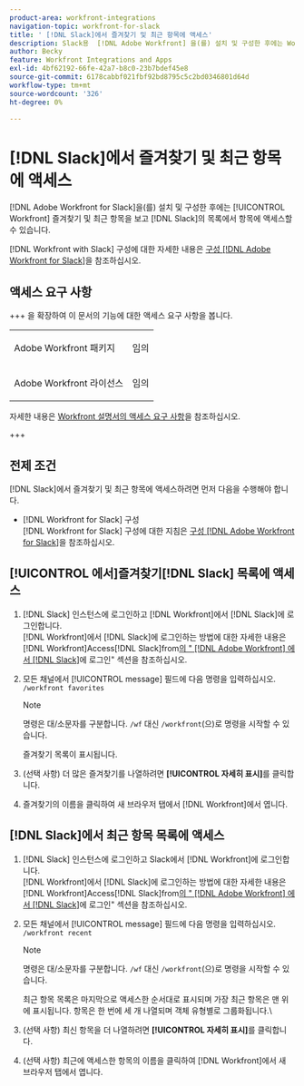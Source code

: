 ```yaml
---
product-area: workfront-integrations
navigation-topic: workfront-for-slack
title: ' [!DNL Slack]에서 즐겨찾기 및 최근 항목에 액세스'
description: Slack용  [!DNL Adobe Workfront] 을(를) 설치 및 구성한 후에는 Workfront 즐겨찾기 및 최근 항목을 보고 Slack의 목록에 있는 항목에 액세스할 수 있습니다.
author: Becky
feature: Workfront Integrations and Apps
exl-id: 4bf62192-66fe-42a7-b8c0-23b7bdef45e8
source-git-commit: 6178cabbf021fbf92bd8795c5c2bd0346801d64d
workflow-type: tm+mt
source-wordcount: '326'
ht-degree: 0%

---
```


# [!DNL Slack]에서 즐겨찾기 및 최근 항목에 액세스

[!DNL Adobe Workfront for Slack]을(를) 설치 및 구성한 후에는 [!UICONTROL Workfront] 즐겨찾기 및 최근 항목을 보고 [!DNL Slack]의 목록에서 항목에 액세스할 수 있습니다.

[!DNL Workfront with Slack] 구성에 대한 자세한 내용은 [구성 [!DNL Adobe Workfront for Slack]](../../workfront-integrations-and-apps/using-workfront-with-slack/configure-workfront-for-slack.md)을 참조하십시오.

## 액세스 요구 사항

+++ 을 확장하여 이 문서의 기능에 대한 액세스 요구 사항을 봅니다.

<table style="table-layout:auto"> 
 <col> 
 <col> 
 <tbody> 
  <tr> 
   <td role="rowheader">Adobe Workfront 패키지</td> 
   <td> <p>임의</p> </td> 
  </tr> 
  <tr> 
   <td role="rowheader">Adobe Workfront 라이선스</td> 
   <td> <p>임의</p>
  </tr> 
 </tbody> 
</table>

자세한 내용은 [Workfront 설명서의 액세스 요구 사항](/help/quicksilver/administration-and-setup/add-users/access-levels-and-object-permissions/access-level-requirements-in-documentation.md)을 참조하십시오.

+++

## 전제 조건

[!DNL Slack]에서 즐겨찾기 및 최근 항목에 액세스하려면 먼저 다음을 수행해야 합니다.

* [!DNL Workfront for Slack] 구성\
   [!DNL Workfront for Slack] 구성에 대한 지침은 [구성 [!DNL Adobe Workfront for Slack]](../../workfront-integrations-and-apps/using-workfront-with-slack/configure-workfront-for-slack.md)을 참조하십시오.

## [!UICONTROL 에서 &#x200B;]즐겨찾기[!DNL Slack] 목록에 액세스

1. [!DNL Slack] 인스턴스에 로그인하고 [!DNL Workfront]에서 [!DNL Slack]에 로그인합니다.\
   [!DNL Workfront]에서 [!DNL Slack]에 로그인하는 방법에 대한 자세한 내용은 [!DNL Workfront]Access[!DNL Slack]from[의 &quot; [!DNL Adobe Workfront] 에서  [!DNL Slack]](../../workfront-integrations-and-apps/using-workfront-with-slack/access-workfront-from-slack.md)에 로그인&quot; 섹션을 참조하십시오.

1. 모든 채널에서 [!UICONTROL message] 필드에 다음 명령을 입력하십시오. `/workfront favorites`

   >[!NOTE]
   >
   >명령은 대/소문자를 구분합니다. `/wf` 대신 `/workfront`(으)로 명령을 시작할 수 있습니다.

   즐겨찾기 목록이 표시됩니다.

1. (선택 사항) 더 많은 즐겨찾기를 나열하려면 **[!UICONTROL 자세히 표시]**&#x200B;를 클릭합니다.
1. 즐겨찾기의 이름을 클릭하여 새 브라우저 탭에서 [!DNL Workfront]에서 엽니다.

## [!DNL Slack]에서 최근 항목 목록에 액세스

1. [!DNL Slack] 인스턴스에 로그인하고 Slack에서 [!DNL Workfront]에 로그인합니다.\
   [!DNL Workfront]에서 [!DNL Slack]에 로그인하는 방법에 대한 자세한 내용은 [!DNL Workfront]Access[!DNL Slack]from[의 &quot; [!DNL Adobe Workfront] 에서  [!DNL Slack]](../../workfront-integrations-and-apps/using-workfront-with-slack/access-workfront-from-slack.md)에 로그인&quot; 섹션을 참조하십시오.

1. 모든 채널에서 [!UICONTROL message] 필드에 다음 명령을 입력하십시오. `/workfront recent`

   >[!NOTE]
   >
   >명령은 대/소문자를 구분합니다. `/wf` 대신 `/workfront`(으)로 명령을 시작할 수 있습니다.

   최근 항목 목록은 마지막으로 액세스한 순서대로 표시되며 가장 최근 항목은 맨 위에 표시됩니다. 항목은 한 번에 세 개 나열되며 객체 유형별로 그룹화됩니다.\

1. (선택 사항) 최신 항목을 더 나열하려면 **[!UICONTROL 자세히 표시]**&#x200B;를 클릭합니다.
1. (선택 사항) 최근에 액세스한 항목의 이름을 클릭하여 [!DNL Workfront]에서 새 브라우저 탭에서 엽니다.
